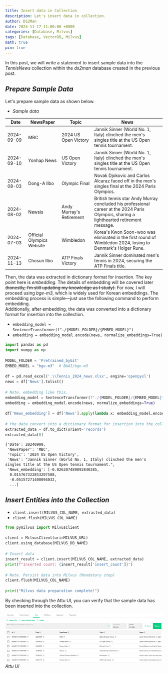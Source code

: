```yaml
---
title: Insert data in Collection
description: Let's insert data in collection.
author: DS2Man
date: 2024-11-17 11:00:00 +0000
categories: [Database, Milvus]
tags: [Database, VectorDB, Milvus]
math: true
pin: true
---
```


In this post, we will write a statement to insert sample data into the _TennisNews_ collection within the _ds2man_ database created in the previous post.

<!--
이번 장에서는 앞장에서 만든 ds2man db내 TennisNews collection에 샘플 데이터를 Insert 하는 구문을 작성하고 한다.
-->

## *Prepare Sample Data*

Let's prepare sample data as shown below.

<!--
아래와 같은 샘플 데이터를 준비해 보자.
-->

- _Sample data_
  
| Date       | NewsPaper                  | Topic                     | News |
|------------|----------------------------|---------------------------|------|
| 2024-09-09 | MBC                         | 2024 US Open Victory      | Jannik Sinner (World No. 1, Italy) clinched the men's singles title at the US Open tennis tournament. |
| 2024-09-10 | Yonhap News                 | US Open Victory           | Jannik Sinner (World No. 1, Italy) clinched the men's singles title at the US Open tennis tournament. |
| 2024-08-03 | Dong-A Ilbo                 | Olympic Final             | Novak Djokovic and Carlos Alcaraz faced off in the men's singles final at the 2024 Paris Olympics. |
| 2024-08-02 | Newsis                      | Andy Murray's Retirement  | British tennis star Andy Murray concluded his professional career at the 2024 Paris Olympics, sharing a lighthearted retirement message. |
| 2024-07-03 | Official Olympics Website   | Wimbledon                 | Korea's Kwon Soon-woo was eliminated in the first round of Wimbledon 2024, losing to Denmark's Holger Rune. |
| 2024-11-13 | Chosun Ilbo                 | ATP Finals Victory        | Jannik Sinner dominated men's tennis in 2024, securing the ATP Finals title. |

Then, the data was extracted in dictionary format for insertion. The key point here is _embedding_. The details of embedding will be covered later ~~(honestly, I’m still updating my knowledge as I study).~~ For now, I will proceed using _bge-m3_, which is widely used for Korean embeddings. The embedding process is simple—just use the following command to perform embedding.    
Additionally, after embedding, the data was converted into a dictionary format for insertion into the collection.

<!--
그리고 insert하기 위해서 dictionary 포멧으로 데이터를 추출하였다. 여기에서 중요한 사항은 embedding 이다. embedding에 대한 자세한 사항은 나중에 다루기로 하겠다.(솔직히 공부하면서 업데이트 중이라...) 우선 한국어 임베딩에 많이 사용되는 bge-m3 로 가지고 진행해 보겠다. 임베딩 방식은 간단하다. 아레 명령어를 통해서 embedding하면 된다.    
추가로 임베딩 후 collection에 insert하기 위해 dictionary 형태로 변환도 진행하였다.
-->

- `embedding_model = SentenceTransformer(f"./{MODEL_FOLDER}/{EMBED_MODEL}")`
- `embedding = embedding_model.encode(news, normalize_embeddings=True)`

```python
import pandas as pd
import numpy as np

MODEL_FOLDER = 'Pretrained_byGit'
EMBED_MODEL = "bge-m3"  # BAAI/bge-m3

df = pd.read_excel('.\\Tennis_2024_news.xlsx', engine='openpyxl')
news = df['News'].tolist()

# Note. embedding like this.
embedding_model = SentenceTransformer(f"./{MODEL_FOLDER}/{EMBED_MODEL}")
embedding = embedding_model.encode(news, normalize_embeddings=True)

df['News_embedding'] = df['News'].apply(lambda x: embedding_model.encode(x, normalize_embeddings=True).tolist())

# the data convert into a dictionary format for insertion into the collection.
extracted_data = df.to_dict(orient='records')
extracted_data[0]
```

```
{'Date': 20240909,
 'NewsPaper': 'MBC',
 'Topic': '2024 US Open Victory',
 'News': "Jannik Sinner (World No. 1, Italy) clinched the men's singles title at the US Open tennis tournament.",
 'News_embedding': [-0.026207489892840385,
  0.015767322853207588,
  -0.05157271400094032,
  ...]
```

## *Insert Entities into the Collection*

- `client.insert(MILVUS_COL_NAME, extracted_data)`
- `client.flush(MILVUS_COL_NAME)`

```python
from pymilvus import MilvusClient

client = MilvusClient(uri=MILVUS_URL)
client.using_database(MILVUS_DB_NAME)

# Insert data
insert_result = client.insert(MILVUS_COL_NAME, extracted_data)
print(f"Inserted count: {insert_result['insert_count']}")

# Note. Persist data into Milvus (Mandatory step)
client.flush(MILVUS_COL_NAME)

print("Milvus data preparation complete!")
```

By checking through the Attu UI, you can verify that the sample data has been inserted into the collection.

<!--
Attu UI를 통해 확인해 보면 Collection에 샘플 데이터가  삽입된 것을 확인할 수 있다.
-->

![Attu UI](/assets/img/db/2024-11-17-Milvus3_1.png)
_Attu UI_
